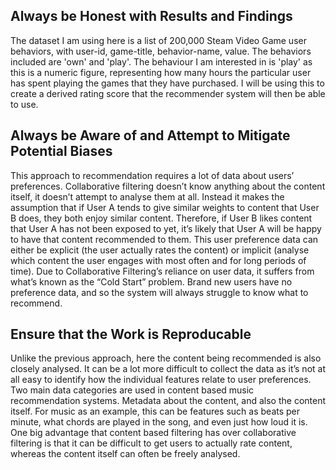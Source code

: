 ## Always be Honest with Results and Findings

The dataset I am using here is a list of 200,000 Steam Video Game user behaviors, with user-id, game-title, behavior-name, value. The behaviors included are 'own' and 'play'. The behaviour I am interested in is 'play' as this is a numeric figure, representing how many hours the particular user has spent playing the games that they have purchased. I will be using this to create a derived rating score that the recommender system will then be able to use.

## Always be Aware of and Attempt to Mitigate Potential Biases

This approach to recommendation requires a lot of data about users’ preferences. Collaborative filtering doesn’t know anything about the content itself, it doesn’t attempt to analyse them at all. Instead it makes the assumption that if User A tends to give similar weights to content that User B does, they both enjoy similar content. Therefore, if User B likes content that User A has not been exposed to yet, it’s likely that User A will be happy to have that content recommended to them. This user preference data can either be explicit (the user actually rates the content) or implicit (analyse which content the user engages with most often and for long periods of time). Due to Collaborative Filtering’s reliance on user data, it suffers from what’s known as the “Cold Start” problem. Brand new users have no preference data, and so the system will always struggle to know what to recommend.

## Ensure that the Work is Reproducable

Unlike the previous approach, here the content being recommended is also closely analysed. It can be a lot more difficult to collect the data as it’s not at all easy to identify how the individual features relate to user preferences. Two main data categories are used in content based music recommendation systems. Metadata about the content, and also the content itself. For music as an example, this can be features such as beats per minute, what chords are played in the song, and even just how loud it is. One big advantage that content based filtering has over collaborative filtering is that it can be difficult to get users to actually rate content, whereas the content itself can often be freely analysed.
